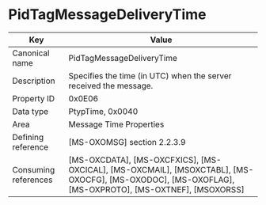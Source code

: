 # PidTagMessageDeliveryTime

| Key | Value |
|---|---|
| Canonical name | PidTagMessageDeliveryTime |
| Description | Specifies the time (in UTC) when the server received the message. |
| Property ID | 0x0E06 |
| Data type | PtypTime, 0x0040 |
| Area | Message Time Properties |
| Defining reference | [MS-OXOMSG] section 2.2.3.9 |
| Consuming references | [MS-OXCDATA], [MS-OXCFXICS], [MS-OXCICAL], [MS-OXCMAIL], [MSOXCTABL], [MS-OXOCFG], [MS-OXODOC], [MS-OXOFLAG], [MS-OXPROTO], [MS-OXTNEF], [MSOXORSS] |
